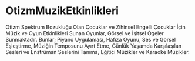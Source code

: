 # OtizmMuzikEtkinlikleri
Otizm Spektrum Bozukluğu Olan Çocuklar ve Zihinsel Engelli Çocuklar İçin Müzik ve Oyun Etkinlikleri Sunan Oyunlar, Görsel ve İşitsel Ögeler Sunmaktadır. Bunlar;
Piyano Uygulaması,
Hafıza Oyunu,
Ses ve Görsel Eşleştirme,
Müziğin Temposunu Ayırt Etme,
Günlük Yaşamda Karşılaşılan Sesleri ve Enstrüman Seslerini Tanıma,
Eğitici Müzikler ve Karaoke Müzikler.
